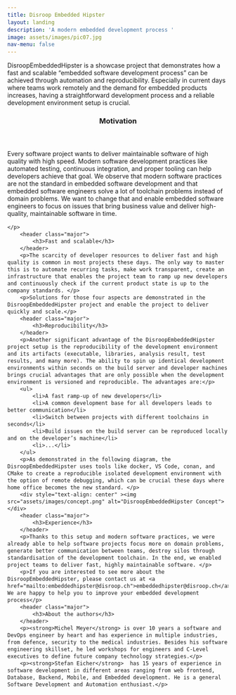 ```yaml
---
title: Disroop Embedded Hipster
layout: landing
description: 'A modern embedded development process '
image: assets/images/pic07.jpg
nav-menu: false
---
```


<!-- Main -->
<div id="main">

<!-- One -->
<section id="one">
	<div class="inner">
	<p>DisroopEmbeddedHipster is a showcase project that demonstrates how a fast and scalable “embedded software development process” can be achieved through automation and reproducibility.
Especially in current days where teams work remotely and the demand for embedded products increases, having a straightforward development process and a reliable development environment setup is crucial.
	</p>
<!-- One -->
<section id="two">
	<header class="major">
		<h3>Motivation</h3>
	</header>
	<p>Every software project wants to deliver maintainable software of high quality with high speed. Modern software development practices like automated testing, continuous integration, and proper tooling can help developers achieve that goal.
We observe that modern software practices are not the standard in embedded software development and that embedded software engineers solve a lot of toolchain problems instead of domain problems. We want to change that and enable embedded software engineers to focus on issues that bring business value and deliver high-quality, maintainable software in time. 

    </p>
		<header class="major">
			<h3>Fast and scalable</h3>
		</header>
		<p>The scarcity of developer resources to deliver fast and high quality is common in most projects these days. The only way to master this is to automate recurring tasks, make work transparent, create an infrastructure that enables the project team to ramp up new developers and continuously check if the current product state is up to the company standards. </p>
		<p>Solutions for those four aspects are demonstrated in the DisroopEmbeddedHipster project and enable the project to deliver quickly and scale.</p>
		<header class="major">
			<h3>Reproducibility</h3>
		</header>
		<p>Another significant advantage of the DisroopEmbeddedHipster project setup is the reproducibility of the development environment and its artifacts (executable, libraries, analysis result, test results, and many more). The ability to spin up identical development environments within seconds on the build server and developer machines brings crucial advantages that are only possible when the development environment is versioned and reproducible. The advantages are:</p>
        <ul>
            <li>A fast ramp-up of new developers</li>
            <li>A common development base for all developers leads to better communication</li>
            <li>Switch between projects with different toolchains in seconds</li>
            <li>Build issues on the build server can be reproduced locally and on the developer’s machine</li>
	    	<li>...</li>
	    </ul>
		<p>As demonstrated in the following diagram, the DisroopEmbeddedHipster uses tools like docker, VS Code, conan, and CMake to create a reproducible isolated development environment with the option of remote debugging, which can be crucial these days where home office becomes the new standard. </p>
		<div style="text-align: center" ><img src="assets/images/concept.png" alt="DisroopEmbeddedHipster Concept"></div>
		<header class="major">
			<h3>Experience</h3>
		</header>
        <p>Thanks to this setup and modern software practices, we were already able to help software projects focus more on domain problems, generate better communication between teams, destroy silos through standardisation of the development toolchain. In the end, we enabled project teams to deliver fast, highly maintainable software. </p>
		<p>If you are interested to see more about the DisroopEmbeddedHipster, please contact us at <a href="mailto:embeddedhipster@disroop.ch">embeddedhipster@disroop.ch</a>. We are happy to help you to improve your embedded development process</p> 
		<header class="major">
			<h3>About the authors</h3>
		</header>
		<p><strong>Michel Meyer</strong> is over 10 years a software and DevOps engineer by heart and has experience in multiple industries, from defence, security to the medical industries. Besides his software engineering skillset, he led workshops for engineers and C-Level executives to define future company technology strategies.</p> 
		<p><strong>Stefan Eicher</strong>  has 15 years of experience in software development in different areas ranging from web frontend, Database, Backend, Mobile, and Embedded development. He is a general Software Development and Automation enthusiast.</p>  			
</section>
</div>
